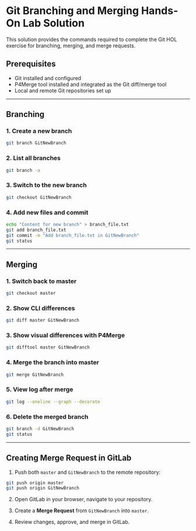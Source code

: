 # Git Branching and Merging Hands-On Lab Solution

This solution provides the commands required to complete the Git HOL exercise for branching, merging, and merge requests.

## Prerequisites
- Git installed and configured
- P4Merge tool installed and integrated as the Git diff/merge tool
- Local and remote Git repositories set up

---

## Branching

### 1. Create a new branch
```bash
git branch GitNewBranch
```

### 2. List all branches
```bash
git branch -a
```

### 3. Switch to the new branch
```bash
git checkout GitNewBranch
```

### 4. Add new files and commit
```bash
echo "Content for new branch" > branch_file.txt
git add branch_file.txt
git commit -m "Add branch_file.txt in GitNewBranch"
git status
```

---

## Merging

### 1. Switch back to master
```bash
git checkout master
```

### 2. Show CLI differences
```bash
git diff master GitNewBranch
```

### 3. Show visual differences with P4Merge
```bash
git difftool master GitNewBranch
```

### 4. Merge the branch into master
```bash
git merge GitNewBranch
```

### 5. View log after merge
```bash
git log --oneline --graph --decorate
```

### 6. Delete the merged branch
```bash
git branch -d GitNewBranch
git status
```

---

## Creating Merge Request in GitLab
1. Push both `master` and `GitNewBranch` to the remote repository:
```bash
git push origin master
git push origin GitNewBranch
```

2. Open GitLab in your browser, navigate to your repository.

3. Create a **Merge Request** from `GitNewBranch` into `master`.

4. Review changes, approve, and merge in GitLab.

